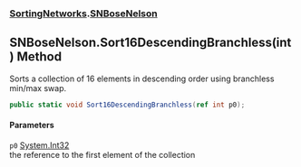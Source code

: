### [SortingNetworks](SortingNetworks.md 'SortingNetworks').[SNBoseNelson](SortingNetworks_SNBoseNelson.md 'SortingNetworks.SNBoseNelson')
## SNBoseNelson.Sort16DescendingBranchless(int) Method
Sorts a collection of 16 elements in descending order using branchless min/max swap.  
```csharp
public static void Sort16DescendingBranchless(ref int p0);
```
#### Parameters
<a name='SortingNetworks_SNBoseNelson_Sort16DescendingBranchless(int)_p0'></a>
`p0` [System.Int32](https://docs.microsoft.com/en-us/dotnet/api/System.Int32 'System.Int32')  
the reference to the first element of the collection
  
